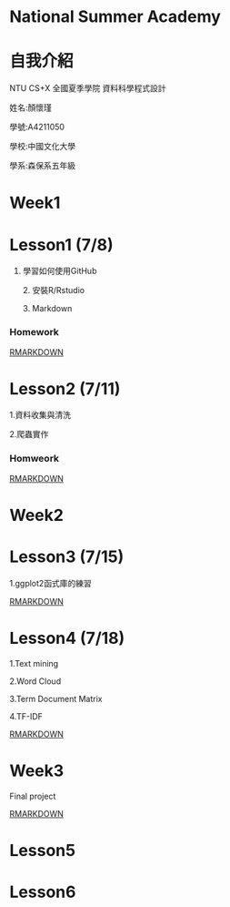 # National Summer Academy
 
# 自我介紹
NTU CS+X 全國夏季學院 資料科學程式設計<p>
姓名:顏懷瑾<p>
學號:A4211050<p>
學校:中國文化大學<p>
學系:森保系五年級<p>

# Week1

# Lesson1 (7/8)

1. 學習如何使用GitHub<p>2. 安裝R/Rstudio<p>3. Markdown<p>
### Homework
 [RMARKDOWN](https://alen410.github.io/Allen/RMARKDOWN.html)
 
# Lesson2 (7/11)
1.資料收集與清洗<p>2.爬蟲實作<p>
### Homweork
 [RMARKDOWN](https://alen410.github.io/Allen/Week1/108_全國夏季學院_7月11日_Class2.html)

# Week2
# Lesson3 (7/15)
1.ggplot2函式庫的練習<p>
 [RMARKDOWN](https://alen410.github.io/Allen/Week2/108_全國夏季學院_7月15日_Class3.html)


# Lesson4 (7/18)
1.Text mining<p>
2.Word Cloud<p>
3.Term Document Matrix<p>
4.TF-IDF<p>
 [RMARKDOWN](https://alen410.github.io/Allen/Week2/108_全國夏季學院_7月18日_Class4.html)


# Week3
Final project<p>
[RMARKDOWN](https://alen410.github.io/Allen/Week3/Twitter-sentiment-analysis-using-R，With-Sentiment140-dataset.html)

# Lesson5
# Lesson6

